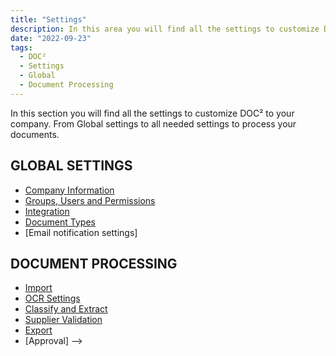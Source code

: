 ```yaml
---
title: "Settings"
description: In this area you will find all the settings to customize DOC² to your company. From Global settings to all needed settings to process your documents.
date: "2022-09-23"
tags:
  - DOC²
  - Settings
  - Global
  - Document Processing
---
```


In this section you will find all the settings to customize DOC² to your company. From Global settings to all needed settings to process your documents.

## GLOBAL SETTINGS

- [Company Information](/doc2/company-information/)
- [Groups, Users and Permissions](/security/privileges/)
- [Integration](/doc2/api-integration/api-integration/)
- [Document Types](/doc2/settings-document-types/)
- [Email notification settings]

## DOCUMENT PROCESSING

- [Import](/doc2/import/)
- [OCR Settings](/doc2/document-validation/ocr-view/)
- [Classify and Extract](/doc2/document-validation/)
- [Supplier Validation](/doc2/settings-master-data-validation/)
- [Export](/doc2/export/)
- [Approval] -->

